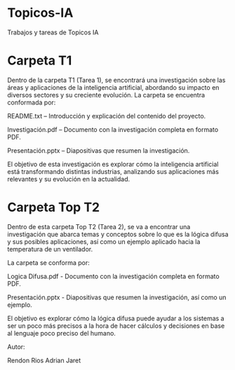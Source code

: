 # Topicos-IA
Trabajos y tareas de Topicos IA

# Carpeta T1
Dentro de la carpeta T1 (Tarea 1), se encontrará una investigación sobre las áreas y aplicaciones de la inteligencia artificial, abordando su impacto en diversos sectores y su creciente evolución.
La carpeta se encuentra conformada por:

README.txt – Introducción y explicación del contenido del proyecto.

Investigación.pdf – Documento con la investigación completa en formato PDF.

Presentación.pptx – Diapositivas que resumen la investigación.

El objetivo de esta investigación es explorar cómo la inteligencia artificial está transformando distintas industrias, analizando sus aplicaciones más relevantes y su evolución en la actualidad.

# Carpeta Top T2
Dentro de esta carpeta Top T2 (Tarea 2), se va a encontrar una investigación que abarca temas y conceptos sobre lo que es la lógica difusa y sus posibles aplicaciones, así como un ejemplo aplicado hacia la temperatura de un ventilador.

La carpeta se conforma por:

Logica Difusa.pdf - Documento con la investigación completa en formato PDF.

Presentación.pptx - Diapositivas que resumen la investigación, así como un ejemplo.

El objetivo es explorar cómo la lógica difusa puede ayudar a los sistemas a ser un poco más precisos a la hora de hacer cálculos y decisiones en base al lenguaje poco preciso del humano.



Autor:

Rendon Rios Adrian Jaret

